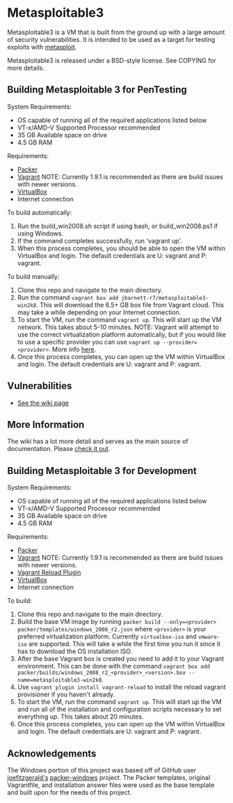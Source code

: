 # Metasploitable3

Metasploitable3 is a VM that is built from the ground up with a large amount of security vulnerabilities. It is intended to be used as a target for testing exploits with [metasploit](https://github.com/rapid7/metasploit-framework).

Metasploitable3 is released under a BSD-style license. See COPYING for more details.

## Building Metasploitable 3 for PenTesting
System Requirements:
* OS capable of running all of the required applications listed below
* VT-x/AMD-V Supported Processor recommended
* 35 GB Available space on drive
* 4.5 GB RAM

Requirements:

* [Packer](https://www.packer.io/intro/getting-started/install.html)
* [Vagrant](https://www.vagrantup.com/docs/installation/) NOTE: Currently 1.9.1 is recommended as there are build issues with newer versions.
* [VirtualBox](https://www.virtualbox.org/wiki/Downloads)
* Internet connection

To build automatically:

1. Run the build_win2008.sh script if using bash, or build_win2008.ps1 if using Windows.
2. If the command completes successfully, run 'vagrant up'.
3. When this process completes, you should be able to open the VM within VirtualBox and login. The default credentials are U: vagrant and P: vagrant.

To build manually:

1. Clone this repo and navigate to the main directory.
2. Run the command `vagrant box add jbarnett-r7/metasploitable3-win2k8`. This will download the 6.5+ GB box file from Vagrant cloud. This may take a while depending on your Internet connection.
3. To start the VM, run the command `vagrant up`. This will start up the VM network. This takes about 5-10 minutes. NOTE: Vagrant will attempt to use the correct virtualization platform automatically, but if you would like to use a specific provider you can use `vagrant up --provider=<provider>`. More info [here](https://www.vagrantup.com/docs/providers/basic_usage.html).
4. Once this process completes, you can open up the VM within VirtualBox and login. The default credentials are U: vagrant and P: vagrant.

## Vulnerabilities
* [See the wiki page](https://github.com/rapid7/metasploitable3/wiki/Vulnerabilities)

## More Information
The wiki has a lot more detail and serves as the main source of documentation. Please [check it out](https://github.com/rapid7/metasploitable3/wiki/).

## Building Metasploitable 3 for Development
System Requirements:
* OS capable of running all of the required applications listed below
* VT-x/AMD-V Supported Processor recommended
* 35 GB Available space on drive
* 4.5 GB RAM

Requirements:

* [Packer](https://www.packer.io/intro/getting-started/install.html)
* [Vagrant](https://www.vagrantup.com/docs/installation/) NOTE: Currently 1.9.1 is recommended as there are build issues with newer versions.
* [Vagrant Reload Plugin](https://github.com/aidanns/vagrant-reload#installation)
* [VirtualBox](https://www.virtualbox.org/wiki/Downloads)
* Internet connection

To build:

1. Clone this repo and navigate to the main directory.
2. Build the base VM image by running `packer build --only=<provider> packer/templates/windows_2008_r2.json` where `<provider>` is your preferred virtualization platform. Currently `virtualbox-iso` and `vmware-iso` are supported. This will take a while the first time you run it since it has to download the OS installation ISO.
3. After the base Vagrant box is created you need to add it to your Vagrant environment. This can be done with the command `vagrant box add packer/builds/windows_2008_r2_<provider>_<version>.box --name=metasploitable3-win2k8`.
4. Use `vagrant plugin install vagrant-reload` to install the reload vagrant provisioner if you haven't already.
5. To start the VM, run the command `vagrant up`. This will start up the VM and run all of the installation and configuration scripts necessary to set everything up. This takes about 20 minutes.
6. Once this process completes, you can open up the VM within VirtualBox and login. The default credentials are U: vagrant and P: vagrant.

## Acknowledgements
The Windows portion of this project was based off of GitHub user [joefitzgerald's](https://github.com/joefitzgerald) [packer-windows](https://github.com/joefitzgerald/packer-windows) project.
The Packer templates, original Vagrantfile, and installation answer files were used as the base template and built upon for the needs of this project.

